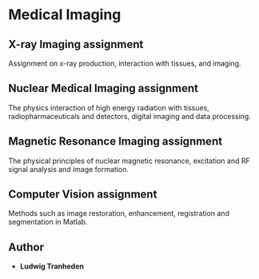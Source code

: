 # Medical Imaging

## X-ray Imaging assignment
 Assignment on x-ray production, interaction with tissues, and imaging.

## Nuclear Medical Imaging assignment
The physics interaction of high energy radiation with tissues, radiopharmaceuticals and detectors, digital imaging and data processing.

## Magnetic Resonance Imaging assignment
The physical principles of nuclear magnetic resonance, excitation and RF signal analysis and image formation.

## Computer Vision assignment
Methods such as image restoration, enhancement, registration and segmentation in Matlab.

## Author

* **Ludwig Tranheden**
